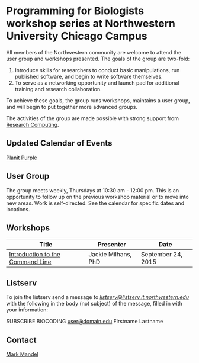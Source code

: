# Programming for Biologists workshop series at Northwestern University Chicago Campus

All members of the Northwestern community are welcome to attend the user group and workshops presented. The goals of the group are two-fold:

1. Introduce skills for researchers to conduct basic manipulations, run published software, and begin to write software themselves.
2. To serve as a networking opportunity and launch pad for additional training and research collaboration.

To achieve these goals, the group runs workshops, maintains a user group, and will begin to put together more advanced groups.

The activities of the group are made possible with strong support from [Research Computing](http://www.it.northwestern.edu/research/).

## Updated Calendar of Events

[Planit Purple](http://planitpurple.northwestern.edu/calendar/4084)

## User Group

The group meets weekly, Thursdays at 10:30 am - 12:00 pm. This is an opportunity to follow up on the previous workshop material or to move into new areas. Work is self-directed. See the calendar for specific dates and locations.

## Workshops

Title | Presenter | Date
-- | -- | --
[Introduction to the Command Line](workshops/command-line-2015-09-24.md) | Jackie Milhans, PhD | September 24, 2015

## Listserv

To join the listserv send a message to *listserv@listserv.it.northwestern.edu* with the following in the body (not subject) of the message, filled in with your information:

SUBSCRIBE BIOCODING user@domain.edu Firstname Lastname

## Contact

[Mark Mandel](m-mandel@northwestern.edu)
